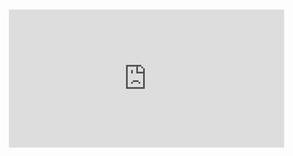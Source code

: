 <div style="position:relative;padding-bottom:48%; margin:10px">
    <iframe src="https://www.youtube.com/embed/JdWwWWeXwAY?start=0" frameborder="0" allow="accelerometer; autoplay; encrypted-media; gyroscope; picture-in-picture" allowfullscreen 
    	style="position:absolute;width:100%;height:100%;"></iframe>
</div>

